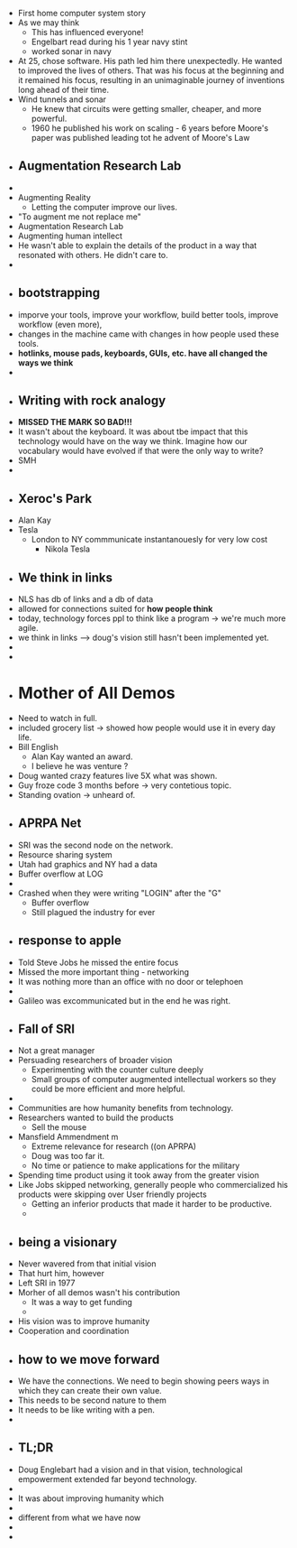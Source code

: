 - First home computer system story
- As we may think
	- This has influenced everyone!
	- Engelbart read during his 1 year navy stint
	- worked sonar in navy
- At 25, chose software. His path led him there unexpectedly. 
  He wanted to improved the lives of others. That was his focus at the beginning and it remained his focus, resulting in an unimaginable journey of inventions long ahead of their time.
- Wind tunnels and sonar
	- He knew that circuits were getting smaller, cheaper, and more powerful.
	- 1960 he published his work on scaling - 6 years before Moore's paper was published leading tot he advent of Moore's Law
- ## Augmentation Research Lab
-
- Augmenting Reality
	- Letting the computer improve our lives.
- "To augment me not replace me"
- Augmentation Research Lab
- Augmenting human intellect
- He wasn't able to explain the details of the product in a way that resonated with others. He didn't care to.
-
- ## bootstrapping
- imporve your tools, improve your workflow, build better tools, improve workflow (even more),
- changes in the machine came with changes in how people used these tools.
- **hotlinks, mouse pads, keyboards, GUIs, etc. have all changed the ways we think**
-
- ## Writing with rock analogy
- **MISSED THE MARK SO BAD!!!**
- It wasn't about the keyboard. It was about tbe impact that this technology would have on the way we think. Imagine how our vocabulary would have evolved if that were the only way to write?
- SMH
-
- ## Xeroc's Park
- Alan Kay
- Tesla
	- London to NY commmunicate instantanouesly for very low cost
		- Nikola Tesla
- ## We think in links
- NLS has db of links and a db of data
- allowed for connections suited for **how people think**
- today, technology forces ppl to think like a program -> we're much more agile.
- we think in links --> doug's vision still hasn't been implemented yet.
-
-
- # Mother of All Demos
- Need to watch in full.
- included grocery list -> showed how people would use it in every day life.
- Bill English
	- Alan Kay wanted an award.
	- I believe he was venture ?
- Doug wanted crazy features live 5X what was shown.
- Guy froze code 3 months before -> very contetious topic.
- Standing ovation -> unheard of.
- ## APRPA Net
- SRI was the second node on the network.
- Resource sharing system
- Utah had graphics and NY had a data
- Buffer overflow at LOG
-
- Crashed when they were writing "LOGIN" after the "G"
	- Buffer overflow
	- Still plagued the industry for ever
- ## response to apple
- Told Steve Jobs he missed the entire focus
- Missed the more important thing - networking
- It was nothing more than an office with no door or telephoen
-
- Galileo was excommunicated but in the end he was right.
- ## Fall of SRI
- Not a great manager
- Persuading researchers of broader vision
	- Experimenting with the counter culture deeply
	- Small groups of computer augmented intellectual workers so they could be more efficient and more helpful.
-
- Communities are how humanity benefits from technology.
- Researchers wanted to build the products
	- Sell the mouse
- Mansfield Ammendment m
	- Extreme relevance for research ((on APRPA)
	- Doug was too far it.
	- No time or patience to make applications for the military
- Spending time product using it took away from the greater vision
- Like Jobs skipped networking, generally people who commercialized his products were skipping over User friendly projects
	- Getting an inferior products that made it harder to be productive.
	-
- ## being a visionary
- Never wavered from that initial vision
- That hurt him, however
- Left SRI in 1977
- Morher of all demos wasn't his contribution
	- It was a way to get funding
	-
- His vision was to improve humanity
- Cooperation and coordination
- ## how to we move forward
- We have the connections. We need to begin showing peers ways in which they can create their own value.
- This needs to be second nature to them
- It needs to be like writing with a pen.
-
- ## TL;DR
- Doug Englebart had a vision and in that vision, technological empowerment extended far beyond technology.
-
- It was about improving humanity which
-
- different from what we have now
-
-